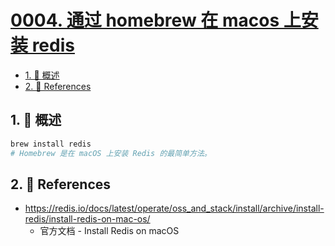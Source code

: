 # [0004. 通过 homebrew 在 macos 上安装 redis](https://github.com/tnotesjs/TNotes.redis/tree/main/notes/0004.%20%E9%80%9A%E8%BF%87%20homebrew%20%E5%9C%A8%20macos%20%E4%B8%8A%E5%AE%89%E8%A3%85%20redis)

<!-- region:toc -->

- [1. 📝 概述](#1--概述)
- [2. 🔗 References](#2--references)

<!-- endregion:toc -->

## 1. 📝 概述

```bash
brew install redis
# Homebrew 是在 macOS 上安装 Redis 的最简单方法。
```

## 2. 🔗 References

- https://redis.io/docs/latest/operate/oss_and_stack/install/archive/install-redis/install-redis-on-mac-os/
  - 官方文档 - Install Redis on macOS
